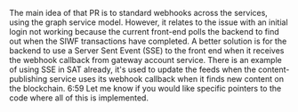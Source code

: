 The main idea of that PR is to standard webhooks across the services, using the graph service model.
However, it relates to the issue with an initial login not working because the current front-end polls the backend to find out when the SIWF transactions have completed.
A better solution is for the backend to use a Server Sent Event (SSE) to the front end when it receives the webhook callback from gateway account service.
There is an example of using SSE in SAT already, it's used to update the feeds when the content-publishing service uses its webhook callback when it finds new content on the blockchain.
6:59
Let me know if you would like specific pointers to the code where all of this is implemented.
